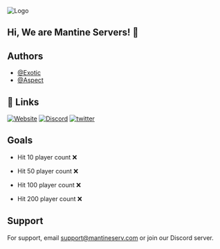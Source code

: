 
![Logo](https://exoticcg.dev/Rust-banner-1042x512.png)

## Hi, We are Mantine Servers! 👋


## Authors

- [@Exotic](https://www.github.com/exotic-6666)
- [@Aspect](https://www.github.com/aspect6666)


## 🔗 Links
[![Website](https://img.shields.io/badge/website-000?style=for-the-badge&logo=web&logoColor=white)](https://mantineserv.com/)
[![Discord](https://img.shields.io/badge/discord-6DA4F9?style=for-the-badge&logo=discord&logoColor=white)](https://discord.mantineserv.com/)
[![twitter](https://img.shields.io/badge/twitter-1DA1F2?style=for-the-badge&logo=twitter&logoColor=white)](https://twitter.mantineserv.com/)


## Goals

- Hit 10 player count ❌ 

- Hit 50 player count ❌

- Hit 100 player count ❌

- Hit 200 player count ❌

## Support

For support, email support@mantineserv.com or join our Discord server.

